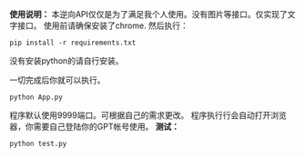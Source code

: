**使用说明：**
本逆向API仅仅是为了满足我个人使用。没有图片等接口。仅实现了文字接口。
使用前请确保安装了chrome.
然后执行：

    pip install -r requirements.txt
没有安装python的请自行安装。

一切完成后你就可以执行。

    python App.py
  程序默认使用9999端口。可根据自己的需求更改。
程序执行行会自动打开浏览器，你需要自己登陆你的GPT帐号使用。
  **测试：**

    python test.py
